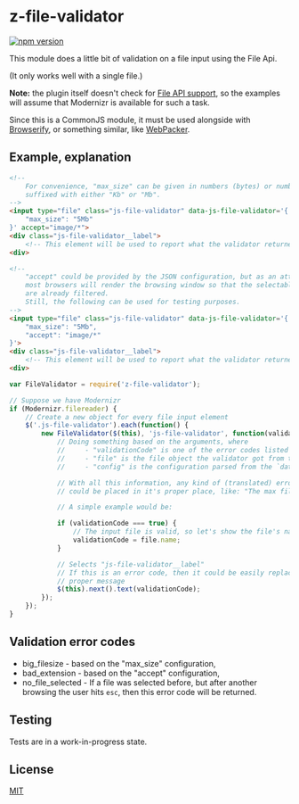 # z-file-validator
[![npm version](https://badge.fury.io/js/z-file-validator.svg)](http://badge.fury.io/js/z-file-validator)

This module does a little bit of validation on a file input using the File Api.

(It only works well with a single file.)

**Note:** the plugin itself doesn't check for [File API support](http://caniuse.com/#feat=fileapi),
so the examples will assume that Modernizr is available for such a task.

Since this is a CommonJS module, it must be used alongside with [Browserify](http://browserify.org/), or
something similar, like [WebPacker](http://webpack.github.io/).

## Example, explanation
```html
<!--
    For convenience, "max_size" can be given in numbers (bytes) or numbers
    suffixed with either "Kb" or "Mb".
-->
<input type="file" class="js-file-validator" data-js-file-validator='{
    "max_size": "5Mb"
}' accept="image/*">
<div class="js-file-validator__label">
    <!-- This element will be used to report what the validator returned. -->
<div>

<!--
    "accept" could be provided by the JSON configuration, but as an attribute,
    most browsers will render the browsing window so that the selectable files
    are already filtered.
    Still, the following can be used for testing purposes.
-->
<input type="file" class="js-file-validator" data-js-file-validator='{
    "max_size": "5Mb",
    "accept": "image/*"
}'>
<div class="js-file-validator__label">
    <!-- This element will be used to report what the validator returned. -->
<div>
```

```js
var FileValidator = require('z-file-validator');

// Suppose we have Modernizr
if (Modernizr.filereader) {
    // Create a new object for every file input element
    $('.js-file-validator').each(function() {
        new FileValidator($(this), 'js-file-validator', function(validationCode, file, config) {
            // Doing something based on the arguments, where
            //     - "validationCode" is one of the error codes listed a bit later,
            //     - "file" is the file object the validator got from the checked input element,
            //     - "config" is the configuration parsed from the `data-*` attribute.

            // With all this information, any kind of (translated) error message
            // could be placed in it's proper place, like: "The max filesize is 5Mb!"

            // A simple example would be:

            if (validationCode === true) {
                // The input file is valid, so let's show the file's name in the label element
                validationCode = file.name;
            }

            // Selects "js-file-validator__label"
            // If this is an error code, then it could be easily replaced with a
            // proper message
            $(this).next().text(validationCode);
        });
    });
}
```

## Validation error codes
 - big_filesize - based on the "max_size" configuration,
 - bad_extension - based on the "accept" configuration,
 - no_file_selected - If a file was selected before, but after another browsing the user hits `esc`, then this error code will be returned.

## Testing
Tests are in a work-in-progress state.

## License
[MIT](LICENSE)
